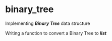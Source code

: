 # binary_tree

Implementing ***Binary Tree*** data structure

Writing a function to convert a Binary Tree to ***list***
